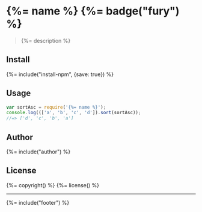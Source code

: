 # {%= name %} {%= badge("fury") %}

> {%= description %}

## Install

{%= include("install-npm", {save: true}) %}

## Usage

```js
var sortAsc = require('{%= name %}');
console.log((['a', 'b', 'c', 'd']).sort(sortAsc));
//=> ['d', 'c', 'b', 'a']
```

## Author

{%= include("author") %}

## License

{%= copyright() %}
{%= license() %}

***

{%= include("footer") %}